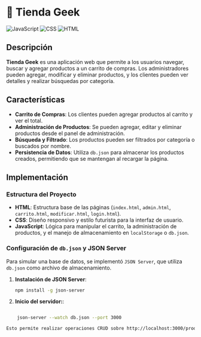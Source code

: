 # 🛒 Tienda Geek

![JavaScript](https://img.shields.io/badge/-JavaScript-F7DF1E?logo=javascript&logoColor=white&style=for-the-badge)
![CSS](https://img.shields.io/badge/-CSS3-1572B6?logo=css3&logoColor=white&style=for-the-badge)
![HTML](https://img.shields.io/badge/-HTML5-E34F26?logo=html5&logoColor=white&style=for-the-badge)

## Descripción

**Tienda Geek** es una aplicación web que permite a los usuarios navegar, buscar y agregar productos a un carrito de compras. Los administradores pueden agregar, modificar y eliminar productos, y los clientes pueden ver detalles y realizar búsquedas por categoría.

## Características

- **Carrito de Compras**: Los clientes pueden agregar productos al carrito y ver el total.
- **Administración de Productos**: Se pueden agregar, editar y eliminar productos desde el panel de administración.
- **Búsqueda y Filtrado**: Los productos pueden ser filtrados por categoría o buscados por nombre.
- **Persistencia de Datos**: Utiliza `db.json` para almacenar los productos creados, permitiendo que se mantengan al recargar la página.

## Implementación

### Estructura del Proyecto
- **HTML**: Estructura base de las páginas (`index.html`, `admin.html`, `carrito.html`, `modificar.html`, `login.html`).
- **CSS**: Diseño responsivo y estilo futurista para la interfaz de usuario.
- **JavaScript**: Lógica para manipular el carrito, la administración de productos, y el manejo de almacenamiento en `localStorage` o `db.json`.

### Configuración de `db.json` y JSON Server
Para simular una base de datos, se implementó `JSON Server`, que utiliza `db.json` como archivo de almacenamiento.

1. **Instalación de JSON Server**:
   ```bash
   npm install -g json-server

2. **Inicio del servidor:**:

```bash

    json-server --watch db.json --port 3000

Esto permite realizar operaciones CRUD sobre http://localhost:3000/productos.
